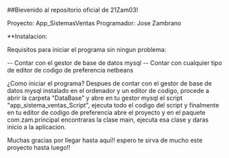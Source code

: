 ##Bievenido al repositorio oficial de 21Zam03!

Proyecto: App_SistemasVentas 
Programador: Jose Zambrano

**Instalacion:

Requisitos para iniciar el programa sin ningun problema:

-- Contar con el gestor de base de datos mysql -- Contar con cualquier tipo de editor de codigo de preferencia netbeans

¿Como iniciar el programa? Despues de contar con el gestor de base de datos mysql instalado en el ordenador y un editor de codigo, procede a abrir la carpeta "DataBase" y abre en tu gestor mysql el script "app_sistema_ventas_Script", ejecuta todo el codigo del script y finalmente en tu editor de codigo de preferencia abre el proyecto y en el paquete com.zam.principal encontraras la clase main, ejecuta esa clase y daras inicio a la aplicacion.

Muchas gracias por llegar hasta aqui!! espero te sirva de mucho este proyecto hasta luego!!